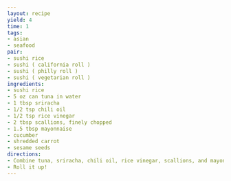 ```yaml
---
layout: recipe
yield: 4
time: 1
tags:
- asian
- seafood
pair:
- sushi rice
- sushi ( california roll )
- sushi ( philly roll )
- sushi ( vegetarian roll )
ingredients:
- sushi rice
- 5 oz can tuna in water
- 1 tbsp sriracha
- 1/2 tsp chili oil
- 1/2 tsp rice vinegar
- 2 tbsp scallions, finely chopped
- 1.5 tbsp mayonnaise
- cucumber
- shredded carrot
- sesame seeds
directions:
- Combine tuna, sriracha, chili oil, rice vinegar, scallions, and mayonnaise
- Roll it up!
---
```

